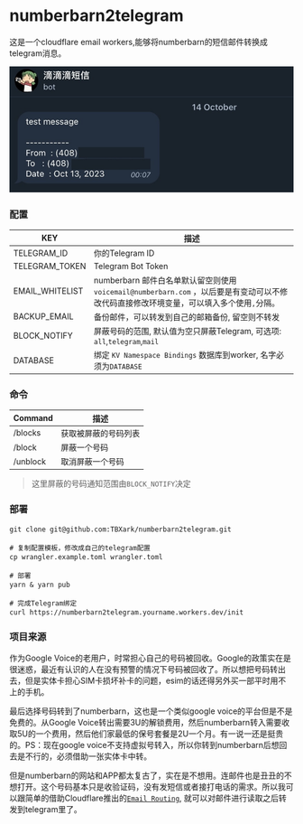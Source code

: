 # numberbarn2telegram

这是一个cloudflare email workers,能够将numberbarn的短信邮件转换成telegram消息。

![](example.png)

### 配置

|  KEY    |  描述   |
| ---- | ---- |
| TELEGRAM_ID |   你的Telegram ID   |
|   TELEGRAM_TOKEN   | Telegram Bot Token |
| EMAIL_WHITELIST  |   numberbarn 邮件白名单默认留空则使用`voicemail@numberbarn.com` ，以后要是有变动可以不修改代码直接修改环境变量，可以填入多个使用`,`分隔。   |
| BACKUP_EMAIL | 备份邮件，可以转发到自己的邮箱备份, 留空则不转发 |
| BLOCK_NOTIFY | 屏蔽号码的范围, 默认值为空只屏蔽Telegram, 可选项: `all`,`telegram`,`mail` |
| DATABASE | 绑定 `KV Namespace Bindings` 数据库到worker, 名字必须为`DATABASE` |



### 命令

| Command       | 描述                 |
| ------------- | -------------------- |
| /blocks       | 获取被屏蔽的号码列表 |
| /block <id>   | 屏蔽一个号码         |
| /unblock <id> | 取消屏蔽一个号码     |

> 这里屏蔽的号码通知范围由`BLOCK_NOTIFY`决定

### 部署

```shell
git clone git@github.com:TBXark/numberbarn2telegram.git

# 复制配置模板，修改成自己的telegram配置
cp wrangler.example.toml wrangler.toml 

# 部署
yarn & yarn pub

# 完成Telegram绑定
curl https://numberbarn2telegram.yourname.workers.dev/init 
```


### 项目来源

作为Google Voice的老用户，时常担心自己的号码被回收。Google的政策实在是很迷惑，最近有认识的人在没有预警的情况下号码被回收了。所以想把号码转出去，但是实体卡担心SIM卡损坏补卡的问题，esim的话还得另外买一部平时用不上的手机。

最后选择号码转到了numberbarn，这也是一个类似google voice的平台但是不是免费的。从Google Voice转出需要3U的解锁费用，然后numberbarn转入需要收取5U的一个费用，然后他们家最低的保号套餐是2U一个月。有一说一还是挺贵的。PS：现在google voice不支持虚拟号转入，所以你转到numberbarn后想回去是不行的，必须借助一张实体卡中转。

但是numberbarn的网站和APP都太复古了，实在是不想用。连邮件也是丑丑的不想打开。这个号码基本只是收验证码，没有发短信或者接打电话的需求。所以我可以跟简单的借助Cloudflare推出的[`Email Routing`](https://developers.cloudflare.com/email-routing/), 就可以对邮件进行读取之后转发到telegram里了。

